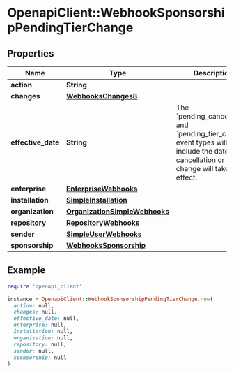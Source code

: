 # OpenapiClient::WebhookSponsorshipPendingTierChange

## Properties

| Name | Type | Description | Notes |
| ---- | ---- | ----------- | ----- |
| **action** | **String** |  |  |
| **changes** | [**WebhooksChanges8**](WebhooksChanges8.md) |  |  |
| **effective_date** | **String** | The &#x60;pending_cancellation&#x60; and &#x60;pending_tier_change&#x60; event types will include the date the cancellation or tier change will take effect. | [optional] |
| **enterprise** | [**EnterpriseWebhooks**](EnterpriseWebhooks.md) |  | [optional] |
| **installation** | [**SimpleInstallation**](SimpleInstallation.md) |  | [optional] |
| **organization** | [**OrganizationSimpleWebhooks**](OrganizationSimpleWebhooks.md) |  | [optional] |
| **repository** | [**RepositoryWebhooks**](RepositoryWebhooks.md) |  | [optional] |
| **sender** | [**SimpleUserWebhooks**](SimpleUserWebhooks.md) |  |  |
| **sponsorship** | [**WebhooksSponsorship**](WebhooksSponsorship.md) |  |  |

## Example

```ruby
require 'openapi_client'

instance = OpenapiClient::WebhookSponsorshipPendingTierChange.new(
  action: null,
  changes: null,
  effective_date: null,
  enterprise: null,
  installation: null,
  organization: null,
  repository: null,
  sender: null,
  sponsorship: null
)
```

